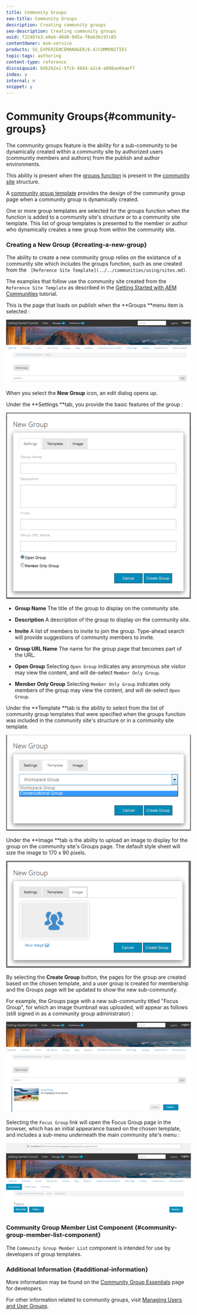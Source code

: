 ```yaml
---
title: Community Groups
seo-title: Community Groups
description: Creating community groups
seo-description: Creating community groups
uuid: f22407e3-e0eb-4848-9d5a-f6eb36c97c85
contentOwner: msm-service
products: SG_EXPERIENCEMANAGER/6.4/COMMUNITIES
topic-tags: authoring
content-type: reference
discoiquuid: 8db262e1-5fcb-48d4-a2c4-a098ae04aef7
index: y
internal: n
snippet: y
---
```


# Community Groups{#community-groups}

The community groups feature is the ability for a sub-community to be dynamically created within a community site by authorized users (community members and authors) from the publish and author environments.

This ability is present when the [groups function](../../communities/using/functions.md#groupsfunction) is present in the [community site](../../communities/using/sites-console.md) structure.

A [community group template](../../communities/using/tools-groups.md) provides the design of the community group page when a community group is dynamically created.

One or more group templates are selected for the groups function when the function is added to a community site's structure or to a community site template. This list of group templates is presented to the member or author who dynamically creates a new group from within the community site.

### Creating a New Group {#creating-a-new-group}

The ability to create a new community group relies on the existance of a community site which includes the groups function, such as one created from the ` [Reference Site Template](../../communities/using/sites.md)`.

The examples that follow use the community site created from the `Reference Site Template` as described in the [Getting Started with AEM Communities](../../communities/using/getting-started.md) tutorial.

This is the page that loads on publish when the **Groups **menu item is selected :

![](assets/chlimage_1-236.png)

When you select the **New Group** icon, an edit dialog opens up.

Under the **Settings **tab, you provide the basic features of the group :

![](assets/chlimage_1-237.png)

* **Group Name** 
  The title of the group to display on the community site.

* **Description** 
  A description of the group to display on the community site.

* **Invite** 
  A list of members to invite to join the group. Type-ahead search will provide suggestions of community members to invite.

* **Group URL Name** 
  The name for the group page that becomes part of the URL.

* **Open Group** 
  Selecting `Open Group` indicates any anonymous site visitor may view the content, and will de-select `Member Only Group`.

* **Member Only Group** 
  Selecting `Member Only Group` indicates only members of the group may view the content, and will de-select `Open Group`.

Under the **Template **tab is the ability to select from the list of community group templates that were specified when the groups function was included in the community site's structure or in a community site template.

![](assets/chlimage_1-238.png)

Under the **Image **tab is the ability to upload an image to display for the group on the community site's Groups page. The default style sheet will size the image to 170 x 90 pixels.

![](assets/chlimage_1-239.png)

By selecting the **Create Group** button, the pages for the group are created based on the chosen template, and a user group is created for membership and the Groups page will be updated to show the new sub-community.

For example, the Groups page with a new sub-community titled "Focus Group", for which an image thumbnail was uploaded, will appear as follows (still signed in as a community group administrator) :

![](assets/chlimage_1-240.png)

Selecting the `Focus Group` link will open the Focus Group page in the browser, which has an initial appearance based on the chosen template, and includes a sub-menu underneath the main community site's menu :

![](assets/chlimage_1-241.png)

### Community Group Member List Component {#community-group-member-list-component}

The `Community Group Member List` component is intended for use by developers of group templates.

### Additional Information {#additional-information}

More information may be found on the [Community Group Essentials](../../communities/using/essentials-groups.md) page for developers.

For other information related to community groups, visit [Managing Users and User Groups](../../communities/using/users.md).
